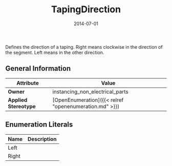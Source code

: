 ﻿---
title: TapingDirection
toc: false
type: specs
date: "2014-07-01"
draft: false
specification: VEC
version: 1.1.1
documentType: "Recommendation"
elementType: Class
classes:
  - TapingDirection
menu_name: vec-1.1.1
---
<p>Defines the direction of a taping. Right means clockwise in the direction of the segment. Left means in the other direction. </p>

## General Information

| Attribute               | Value |
|-------------------------|-------|
| **Owner**               | instancing_non_electrical_parts |
| **Applied Stereotype**  | [OpenEnumeration]({{< relref "openenumeration.md" >}})<br/>  |

## Enumeration Literals
| Name          | **Description** |
|---------------|-----------------|
| Left |  |
| Right |  |
